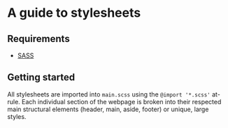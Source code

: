 # A guide to stylesheets

## Requirements
* [SASS](http://sass-lang.com)

## Getting started
All stylesheets are imported into `main.scss` using the `@import '*.scss'`
at-rule. Each individual section of the webpage is broken into their respected
main structural elements (header, main, aside, footer) or unique, large styles.
